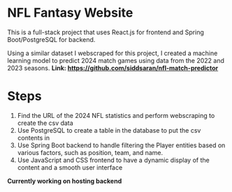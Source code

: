 # NFL Fantasy Website
This is a full-stack project that uses React.js for frontend and Spring Boot/PostgreSQL for backend.

Using a similar dataset I webscraped for this project, I created a machine learning model to predict 2024 match games using data from the 2022 and 2023 seasons. **Link: https://github.com/siddsaran/nfl-match-predictor**

# Steps
1. Find the URL of the 2024 NFL statistics and perform webscraping to create the csv data 
2. Use PostgreSQL to create a table in the database to put the csv contents in
3. Use Spring Boot backend to handle filtering the Player entities based on various factors, such as position, team, and name.
4. Use JavaScript and CSS frontend to have a dynamic display of the content and a smooth user interface

**Currently working on hosting backend**
